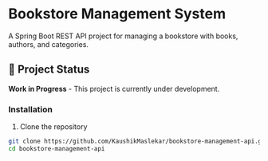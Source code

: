 # Bookstore Management System

A Spring Boot REST API project for managing a bookstore with books, authors, and categories.

## 🚧 Project Status

**Work in Progress** - This project is currently under development.

<!-- ...existing content... -->

### Installation

1. Clone the repository

```bash
git clone https://github.com/KaushikMaslekar/bookstore-management-api.git
cd bookstore-management-api
```
